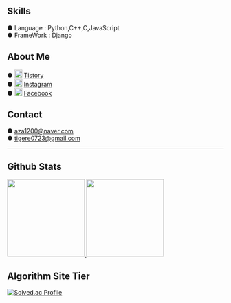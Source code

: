 ## Skills
  ● Language   : Python,C++,C,JavaScript    
  ● FrameWork  : Django    

## About Me 
  ●  <a href="https://2umgee.tistory.com/"><img src = "https://t1.daumcdn.net/tistory_admin/static/top/favicon_0630.ico" width="18px" height="18px"></a> [Tistory](https://2umgee.tistory.com/)  
  ●  <a href="https://www.instagram.com/brother_again/"><img src = "https://www.instagram.com/static/images/ico/favicon.ico/36b3ee2d91ed.ico" width="18px" height="18px"></a>  [Instagram](https://www.instagram.com/brother_again/)    
  ●  <a href="https://www.facebook.com/profile.php?id=100010520119358"><img src = "https://static.xx.fbcdn.net/rsrc.php/yD/r/d4ZIVX-5C-b.ico" width="18px" height="18px"></a>  [Facebook](https://www.facebook.com/profile.php?id=100010520119358/) 

## Contact
  ● aza1200@naver.com   
  ● tigere0723@gmail.com   

<hr>

## Github Stats
<a href="#">
  <img src="https://github-readme-stats.vercel.app/api?username=aza1200&theme=react&show_icons=true" height="180px">
</a>
<a href="#">
  <img src="https://github-readme-stats.vercel.app/api/top-langs/?username=aza1200&theme=react&exclude_repo=Jagi,assignment&layout=compact" height="180px">
</a>
  

## Algorithm Site Tier
[![Solved.ac Profile](http://mazassumnida.wtf/api/v2/generate_badge?boj=aza1200)](https://solved.ac/aza1200/)


<!--
**aza1200/aza1200** is a ✨ _special_ ✨ repository because its `README.md` (this file) appears on your GitHub profile.

Here are some ideas to get you started:

- 🔭 I’m currently working on ...
- 🌱 I’m currently learning ...
- 👯 I’m looking to collaborate on ...
- 🤔 I’m looking for help with ...
- 💬 Ask me about ...
- 📫 How to reach me: ...
- 😄 Pronouns: ...
- ⚡ Fun fact: ...
-->
